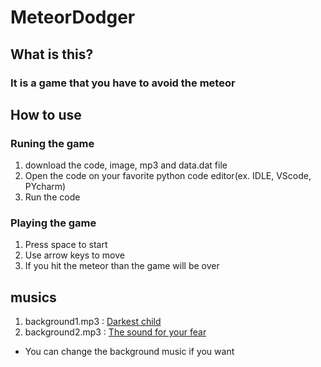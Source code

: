 # **MeteorDodger**

## What is this?
### It is a game that you have to avoid the meteor

## How to use
### Runing the game
1. download the code, image, mp3 and data.dat file
2. Open the code on your favorite python code editor(ex. IDLE, VScode, PYcharm)
3. Run the code
### Playing the game
1. Press space to start
2. Use arrow keys to move
3. If you hit the meteor than the game will be over

## musics
1. background1.mp3 : [Darkest child](https://www.youtube.com/watch?v=zMzq8hqKR_Q)
2. background2.mp3 : [The sound for your fear](https://www.youtube.com/watch?v=CYsjYel_Pq8)
- You can change the background music if you want
